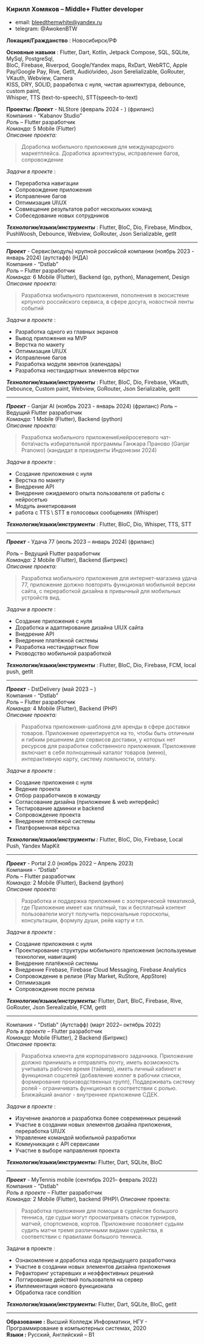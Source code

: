 ### Кирилл Хомяков – Middle+ Flutter developer

 - email: bleedthemwhite@yandex.ru
 - telegram: @AwokenBTW

**Локация/Гражданство** : Новосибирск/РФ

**Основные навыки** : 
Flutter, Dart, Kotlin, Jetpack Compose, SQL, SQLite, MySql, PostgreSql,\
BloC, Firebase, Riverpod, Google/Yandex maps, RxDart, WebRTC, Apple Pay/Google Pay, Rive, GetIt, Audio\video, Json Serelializable, GoRouter, VKauth, Webview, Camera\
KISS, DRY, SOLID, разработка с нуля, чистая архитектура, debounce, custom paint,\
Whisper, TTS (text-to-speech), STT(speech-to-text)


 **Проекты:**
 ***Проект*** - NLStore (февраль 2024 - ) (фриланс)\
Компания - “Kabanov Studio”\
*Роль* – Flutter разработчик\
*Команда:* 5 Mobile (Flutter)\
*Описание проекта:* 
> Доработка мобильного приложения для международного маркетплейса. Доработка архитектуры, исправление багов, сопровождение

*Задачи в проекте* :
- Переработка навигации
- Сопровождение приложения
- Исправление багов
- Оптимизация UI\UX
- Совмещение результатов работ нескольких команд
- Собеседование новых сотрудников
  
***Технологии/языки/инструменты*** : Flutter, BloC, Dio, Firebase, Mindbox, PushWoosh, Debounce, Webview, GoRouter, Json Serializable, getIt
________________________________________________________________________________________________________________________

 
***Проект*** - Сервис(модуль) крупной российсой компании (ноябрь 2023 - январь 2024) (аутстафф) (НДА)\
Компания - “Dstlab”\
*Роль* – Flutter разработчик\
*Команда:* 6 Mobile (Flutter), Backend (go, python), Management, Design\
*Описание проекта:* 
> Разработка мобильного приложения, пополнения в экосистеме крпуного российского сервиса, в сфере досуга, новостной ленты событий

*Задачи в проекте* :
- Разработка одного из главных экранов
- Вывод приложения на MVP
- Верстка по макету
- Оптимизация UI\UX
- Исправление багов
- Разработка модуля эвентов (календарь)
- Разработка нестандартных элементов вёрстки
  
***Технологии/языки/инструменты*** : Flutter, BloC, Dio, Firebase, VKauth, Debounce, Custom paint, Webview, GoRouter, Json Serializable, getIt
________________________________________________________________________________________________________________________

***Проект*** - Ganjar AI (ноябрь 2023 - январь 2024) (фриланс)
*Роль* – Ведущий Flutter разработчик\
*Команда:* 1 Mobile (Flutter), Backend (python)\
*Описание проекта:* 
> Разработка мобильного приложения\нейросетевого чат-бота\часть избирательной программы Ганжара Праново (Ganjar Pranowo) (кандидат в президенты Индонезии 2024)

*Задачи в проекте* :
- Создание приложения с нуля
- Верстка по макету
- Внедрение API
- Внедрение ожидаемого опыта пользователя от работы с нейросетью
- Модуль анкетирования
- работа с TTS \ STT в голосовых сообщениях (Whisper)

  
***Технологии/языки/инструменты*** : Flutter, BloC, Dio, Whisper, TTS, STT
________________________________________________________________________________________________________________________

 

***Проект*** - Удача 77 (июль 2023 – январь 2024) (фриланс)

*Роль* – Ведущий Flutter разработчик\
*Команда:* 2 Mobile (Flutter), Backend (Битрикс)\
*Описание проекта:* 
> Разработка мобильного приложения для интернет-магазина удача 77, приложение должно повторять функционал мобильной версии сайта, с переработкой дизайна в привычный для мобильных устройств вид.

*Задачи в проекте* :
- Создание приложения с нуля
- Доработка и адаптирование дизайна UIUX сайта
- Внедрение API
- Внедрение платёжной системы
- Разработка нестандартных flow
- Рководство мобильной разработкой

***Технологии/языки/инструменты*** : Flutter, BloC, Dio, Firebase, FCM, local push, getIt
________________________________________________________________________________________________________________________


***Проект*** - DstDelivery (май 2023 – )\
Компания - “Dstlab”\
*Роль* – Flutter разработчик\
*Команда:* 4 Mobile (Flutter), Backend (PHP)\
*Описание проекта:* 
> Разработка приложения-шаблона для аренды в сфере доставки товаров. Приложение ориентируется на то, чтобы быть отличным и гибким решением для сервисов доставки, у которых нет ресурсов для разработки собственного приложения. Приложение включает в себя полноценный каталог товаров (меню), интерактивную карту, систему лояльности, оплату.

*Задачи в проекте* :
- Создание приложения с нуля
- Ведение проекта
- Отбор разработчиков в команду
- Согласование дизайна (приложение & web интерфейс)
- Тестирование админки и backend
- Сопровождение проекта
- Внедрение плтёжной системы
- Платформенная вёрстка
  
***Технологии/языки/инструменты :*** Flutter, BloC, Dio, Firebase, Local Push, Yandex MapKit
________________________________________________________________________________________________________________________


***Проект*** - Portal 2.0 (ноябрь 2022 – Апрель 2023) \
Компания - “Dstlab” \
*Роль* – Flutter разработчик\
*Команда:* 2 Mobile (Flutter), Backend (python)\
*Описание проекта:* 
>Разработка и поддержка приложения с эзотерической тематикой, где
Приложение имеет как платный, так и бесплатный контент
пользователи могут получить персональные гороскопы, консультации,
формулу души, рейв карту и т.п.

*Задачи в проекте* : 
- Создание приложения с нуля
- Проектирование структуры мобильного приложения (используемые технологии, навигация)
- Внедрение платёжной системы
- Внедрение Firebase, Firebase Cloud Messaging, Firebase Analytics
- Сопровождение в релизе (Play Market, RuStore, AppStore)
- Оптимизация
- Сопровождение после релиза

***Технологии/языки/инструменты:*** Flutter, Dart, BloC, Firebase, Rive, GoRouter, Json Serealizable, FCM, getIt
________________________________________________________________________________________________________________________

Компания - "Dstlab" (Аутстафф) (март 2022– октябрь 2022)\
*Роль в проекте* – Flutter разработчик\
*Команда:* Mobile (Flutter), 2 Backend (Битрикс)\
*Описание* проекта:
> Разработка клиента для корпоративного задачника. Приложение должно принимать и
отправлять почту, иметь возможность учитывать рабочее время (таймер), иметь личный
кабинет и функционал соцсетей (добавление коллег в рабочии списки, формирование
производственных групп), Поддерживать систему ролей - ограничивать функционал в
соответствии с ролью.
Ближайший аналог - внутреннее приложение СДЕК.

*Задачи в проекте* :
- Изучение аналогов и разработка более современных решений
- Участие в создании новых элементов дизайна приложения, переработка UI\UX
- Управление командой мобильной разработки
- Коммуникация с API сервисами
- Участие в выборе направления проекта

***Технологии/языки/инструменты:*** Flutter, Dart, SQLite, BloC
________________________________________________________________________________________________________________________

***Проект*** - MyTennis mobile (сентябрь 2021– февраль 2022) \
Компания - "Dstlab"\
*Роль в проекте* – Flutter разработчик\
*Команда:* 2 Mobile (Flutter), backend (PHP)\ 
*Описание* проекта:
> Разработка приложения для помощи в судействе большого тенниса, где судьи могут
просматривать список турниров, матчей, спортсменов, кортов. Приложение позволяет
судьям судить матчи тремя различными видами судейства, в соответствии с правилами
большого тенниса.

Задачи в проекте :
- Ознакомление и доработка кода предыдущего разработчика
- Участие в создании новых элементов дизайна приложения
- Рефакторинг устаревших и неэффективных решений
- Логгирование действий пользователя на сервер
- Имплементация нового функционала
- Обработка race condition

***Технологии/языки/инструменты:*** Flutter, Dart, SQLite, BloC, getIt

________________________________________________________________________________________________________________________
 **Образование :** Высший Колледж Информатики, НГУ - Программирование в компьютерных системах, 2020\
 **Языки :** Русский, Английский – B1
